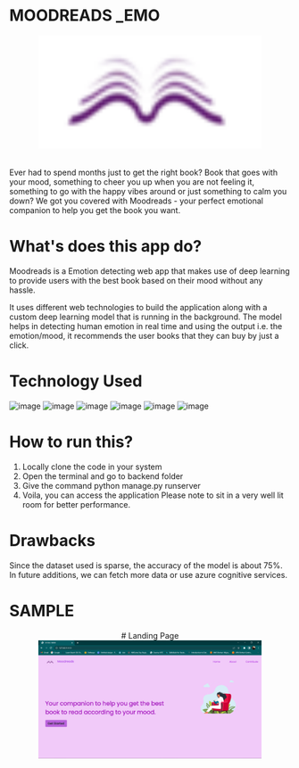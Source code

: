 # MOODREADS _EMO
<p align="center">
<img src="https://github.com/ananyap18/Moodreads-emo/blob/main/Readme-Assets/Logo-Readme.png" alt="drawing" width="400"/>
</p>
</br>
Ever had to spend months just to get the right book? Book that goes with your mood, something to cheer you up when you are not feeling it, something to go with the happy vibes around or just something to calm you down? We got you covered with Moodreads - your perfect emotional companion to help you get the book you want.

# What's does this app do?

Moodreads is a Emotion detecting web app that makes use of deep learning to provide users with the best book based on their mood without any hassle.</br>

It uses different web technologies to build the application along with a custom deep learning model that is running in the background. The model helps in detecting human emotion in real time and using the output i.e. the emotion/mood, it recommends the user books that they can buy by just a click.

# Technology Used 
![image](https://img.shields.io/badge/Python-3776AB?style=for-the-badge&logo=python&logoColor=white)
![image](https://img.shields.io/badge/TensorFlow-FF6F00?style=for-the-badge&logo=TensorFlow&logoColor=white)
![image](https://img.shields.io/badge/Keras-D00000?style=for-the-badge&logo=Keras&logoColor=white)
![image](https://img.shields.io/badge/OpenCV-27338e?style=for-the-badge&logo=OpenCV&logoColor=white)
![image](https://img.shields.io/badge/Django-092E20?style=for-the-badge&logo=django&logoColor=white)
![image](https://img.shields.io/badge/Bootstrap-563D7C?style=for-the-badge&logo=bootstrap&logoColor=white)

# How to run this?
1. Locally clone the code in your system
2. Open the terminal and go to backend folder
3. Give the command python manage.py runserver
4. Voila, you can access the application
Please note to sit in a very well lit room for better performance.

# Drawbacks
Since the dataset used is sparse, the accuracy of the model is about 75%. In future additions, we can fetch more data or use azure cognitive services.

# SAMPLE
<p align="center">
# Landing Page
<img src="https://github.com/ananyap18/Moodreads-emo/blob/main/Readme-Assets/Landing.png" alt="drawing" width="400"/>
